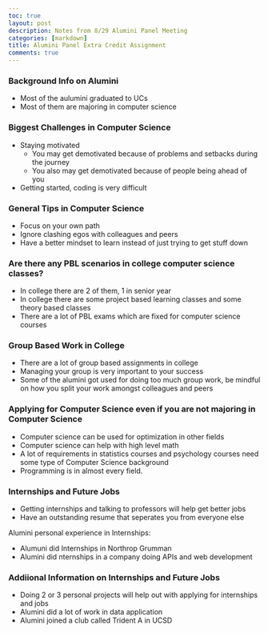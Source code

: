 ```yaml
---
toc: true
layout: post
description: Notes from 8/29 Alumini Panel Meeting
categories: [markdown]
title: Alumini Panel Extra Credit Assignment
comments: true
---
```


### Background Info on Alumini 
- Most of the aulumini graduated to UCs
- Most of them are majoring in computer science

### Biggest Challenges in Computer Science
- Staying motivated
   - You may get demotivated because of problems and setbacks during the journey
   - You also may get demotivated because of people being ahead of you
- Getting started, coding is very difficult

### General Tips in Computer Science
- Focus on your own path
- Ignore clashing egos with colleagues and peers
- Have a better mindset to learn instead of just trying to get stuff down

### Are there any PBL scenarios in college computer science classes?
- In college there are 2 of them, 1 in senior year 
- In college there are some project based learning classes and some theory based classes
- There are a lot of PBL exams which are fixed for computer science courses

### Group Based Work in College
- There are a lot of group based assignments in college
- Managing your group is very important to your success
- Some of the alumini got used for doing too much group work, be mindful on how you split your work amongst colleagues and peers

### Applying for Computer Science even if you are not majoring in Computer Science
- Computer science can be used for optimization in other fields 
- Computer science can help with high level math
- A lot of requirements in statistics courses and psychology courses need some type of Computer Science background
- Programming is in almost every field.

### Internships and Future Jobs
- Getting internships and talking to professors will help get better jobs
- Have an outstanding resume that seperates you from everyone else

Alumini personal experience in Internships:
- Alumuni did Internships in Northrop Grumman 
- Alumini did nternships in a company doing APIs and web development


### Addiional Information on Internships and Future Jobs
- Doing 2 or 3 personal projects will help out with applying for internships and jobs
- Alumini did a lot of work in data application
- Alumini joined a club called Trident A in UCSD
 








